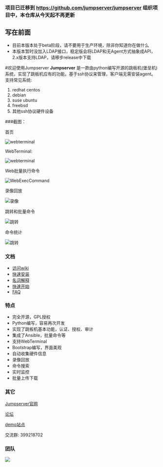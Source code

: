 ### 项目已迁移到 https://github.com/jumpserver/jumpserver 组织项目中，本仓库从今天起不再更新



## 写在前面
 - 目前本版本处于beta阶段，请不要用于生产环境，除非你知道你在做什么
 - 本版本暂时没加入LDAP接口，稳定版会将LDAP和无Agent方式抽象成API，2.x版本支持LDAP，请移步release中下载

#欢迎使用Jumpserver
**Jumpserver** 是一款由python编写开源的跳板机(堡垒机)系统，实现了跳板机应有的功能。基于ssh协议来管理，客户端无需安装agent。
支持常见系统:
 1. redhat centos
 2. debian
 3. suse ubuntu
 4. freebsd
 5. 其他ssh协议硬件设备

###截图：

首页
 
![webterminal](https://github.com/ibuler/static/raw/master/jumpserver3/index.jpg)

WebTerminal:

![webterminal](https://github.com/ibuler/static/raw/master/jumpserver3/webTerminal.gif)

Web批量执行命令

![WebExecCommand](https://github.com/ibuler/static/raw/master/jumpserver3/webExec.gif)

录像回放

![录像](https://github.com/ibuler/static/raw/master/jumpserver3/record.gif)

跳转和批量命令

![跳转](https://github.com/ibuler/static/raw/master/jumpserver3/connect.gif)

命令统计

![跳转](https://github.com/ibuler/static/raw/master/jumpserver3/command.jpg)

### 文档

* [访问wiki](https://github.com/ibuler/jumpserver/wiki)
* [快速安装](https://github.com/ibuler/jumpserver/wiki/Quickinstall)
* [名词解释](https://github.com/ibuler/jumpserver/wiki/Termexplain)
* [快速开始](https://github.com/ibuler/jumpserver/wiki/Quickstart)
* [FAQ](https://github.com/ibuler/jumpserver/wiki/FAQs)

### 特点

* 完全开源，GPL授权
* Python编写，容易再次开发
* 实现了跳板机基本功能，认证、授权、审计
* 集成了Ansible，批量命令等
* 支持WebTerminal
* Bootstrap编写，界面美观
* 自动收集硬件信息
* 录像回放
* 命令搜索
* 实时监控
* 批量上传下载

### 其它

[Jumpserver官网](http://www.jumpserver.org)

[论坛](http://bbs.jumpserver.org)

[demo站点](http://demo.jumpserver.org)

交流群: 399218702

### 团队

![](https://github.com/ibuler/static/raw/master/jumpserver3/team.jpg)




